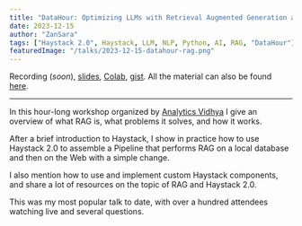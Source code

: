 ```yaml
---
title: "DataHour: Optimizing LLMs with Retrieval Augmented Generation and Haystack 2.0"
date: 2023-12-15
author: "ZanSara"
tags: ["Haystack 2.0", Haystack, LLM, NLP, Python, AI, RAG, "DataHour"]
featuredImage: "/talks/2023-12-15-datahour-rag.png"
---
```


Recording (*soon*), [slides](https://drive.google.com/file/d/1n1tbiUW2wZPGC49WK9pYEIZlZuCER-hu/view?usp=sharing), [Colab](https://drive.google.com/file/d/17FXuS7X70UF02IYmOr-yEDQYg_gp9cFv/view?usp=sharing), [gist](https://gist.github.com/ZanSara/6075d418c1494e780f7098db32bc6cf6). All the material can also be found [here](https://drive.google.com/drive/folders/1KwCEDTCsm9hrRaFUPHpzdTpVsOJSnvGk?usp=drive_link).

---

In this hour-long workshop organized by [Analytics Vidhya](https://www.analyticsvidhya.com/) I give an overview of what RAG is, what problems it solves, and how it works. 

After a brief introduction to Haystack, I show in practice how to use Haystack 2.0 to assemble a Pipeline that performs RAG on a local database and then on the Web with a simple change. 

I also mention how to use and implement custom Haystack components, and share a lot of resources on the topic of RAG and Haystack 2.0.

This was my most popular talk to date, with over a hundred attendees watching live and several questions.